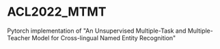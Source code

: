 # ACL2022_MTMT
Pytorch implementation of "An Unsupervised Multiple-Task and Multiple-Teacher Model for Cross-lingual Named Entity Recognition"
